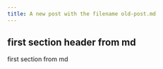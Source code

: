 ```yaml
---
title: A new post with the filename old-post.md
---
```


## first section header from md

first section from md